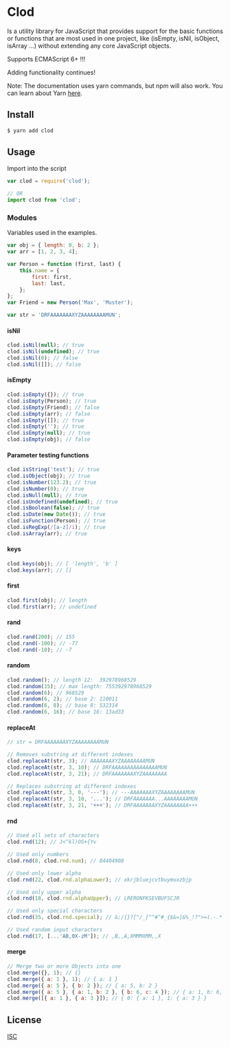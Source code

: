 # Clod

Is a utility library for JavaScript that provides support for the basic functions or functions that are most used in one project, like (isEmpty, isNil, isObject, isArray ...) without extending any core JavaScript objects.

Supports ECMAScript 6+ !!!

Adding functionality continues!

Note: The documentation uses yarn commands, but npm will also work. You can learn about Yarn [here](https://classic.yarnpkg.com/en).

## Install

```sh
$ yarn add clod
```

## Usage

Import into the script

```js
var clod = require('clod');

// OR
import clod from 'clod';
```

### Modules

Variables used in the examples.

```js
var obj = { length: 0, b: 2 };
var arr = [1, 2, 3, 4];

var Person = function (first, last) {
    this.name = {
        first: first,
        last: last,
    };
};
var Friend = new Person('Max', 'Muster');

var str = 'DRFAAAAAAAXYZAAAAAAAAMUN';
```

#### isNil

```js
clod.isNil(null); // true
clod.isNil(undefined); // true
clod.isNil(0); // false
clod.isNil([]); // false
```

#### isEmpty

```js
clod.isEmpty({}); // true
clod.isEmpty(Person); // true
clod.isEmpty(Friend); // false
clod.isEmpty(arr); // false
clod.isEmpty([]); // true
clod.isEmpty(''); // true
clod.isEmpty(null); // true
clod.isEmpty(obj); // false
```

#### Parameter testing functions

```js
clod.isString('test'); // true
clod.isObject(obj); // true
clod.isNumber(123.2); // true
clod.isNumber(0); // true
clod.isNull(null); // true
clod.isUndefined(undefined); // true
clod.isBoolean(false); // true
clod.isDate(new Date()); // true
clod.isFunction(Person); // true
clod.isRegExp(/[a-z]/i); // true
clod.isArray(arr); // true
```

#### keys

```js
clod.keys(obj); // [ 'length', 'b' ]
clod.keys(arr); // []
```

#### first

```js
clod.first(obj); // length
clod.first(arr); // undefined
```

#### rand

```js
clod.rand(200); // 155
clod.rand(-100); // -77
clod.rand(-10); // -7
```

#### random

```js
clod.random(); // length 12:  392978968529
clod.random(15); // max length: 755392978968529
clod.random(6); // 968529
clod.random(6, 2); // base 2: 110011
clod.random(6, 8); // base 8: 532314
clod.random(6, 16); // base 16: 13ad33
```

#### replaceAt

```js
// str = DRFAAAAAAAXYZAAAAAAAAMUN

// Removes substring at different indexes
clod.replaceAt(str, 3); // AAAAAAAXYZAAAAAAAAMUN
clod.replaceAt(str, 3, 10); // DRFAAAAAAAAAAAAAAAMUN
clod.replaceAt(str, 3, 21); // DRFAAAAAAAXYZAAAAAAAA

// Replaces substring at different indexes
clod.replaceAt(str, 3, 0, '---'); // ---AAAAAAAXYZAAAAAAAAMUN
clod.replaceAt(str, 3, 10, '...'); // DRFAAAAAAA...AAAAAAAAMUN
clod.replaceAt(str, 3, 21, '+++'); // DRFAAAAAAAXYZAAAAAAAA+++
```

#### rnd

```js
// Used all sets of characters
clod.rnd(12); // J<^kl)OS+{Yv

// Used only numbers
clod.rnd(8, clod.rnd.num); // 84404908

// Used only lower alpha
clod.rnd(22, clod.rnd.alphaLower); // xkrjbluejcvtbuymuxzbjp

// Used only upper alpha
clod.rnd(18, clod.rnd.alphaUpper); // LRERONFKSEVBUFSCJR

// Used only special characters
clod.rnd(35, clod.rnd.special); // &;/{}?["/_[^^#^#_{$&=]&%_!?">=(.-.*

// Used random input characters
clod.rnd(17, [...'AB,0X-zM']); // ,B,,A,XMMMXMM,,X
```

#### merge

```js
// Merge two or more Objects into one
clod.merge({}, 1); // {}
clod.merge({ a: 1 }, 1); // { a: 1 }
clod.merge({ a: 5 }, { b: 2 }); // { a: 5, b: 2 }
clod.merge({ a: 5 }, { a: 1, b: 2 }, { b: 6, c: 4 }); // { a: 1, b: 6, c: 4 }
clod.merge([{ a: 1 }, { a: 3 }]); // { 0: { a: 1 }, 1: { a: 3 } }
```

## License

[ISC](LICENSE.md)
